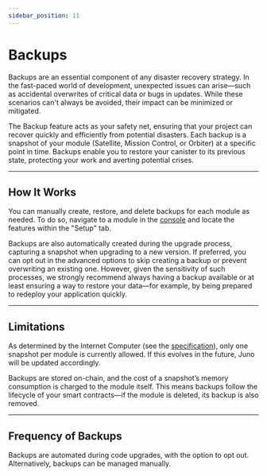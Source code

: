 ```yaml
---
sidebar_position: 11
---
```


# Backups

Backups are an essential component of any disaster recovery strategy. In the fast-paced world of development, unexpected issues can arise—such as accidental overwrites of critical data or bugs in updates. While these scenarios can't always be avoided, their impact can be minimized or mitigated.

The Backup feature acts as your safety net, ensuring that your project can recover quickly and efficiently from potential disasters. Each backup is a snapshot of your module (Satellite, Mission Control, or Orbiter) at a specific point in time. Backups enable you to restore your canister to its previous state, protecting your work and averting potential crises.

---

## How It Works

You can manually create, restore, and delete backups for each module as needed. To do so, navigate to a module in the [console] and locate the features within the "Setup" tab.

Backups are also automatically created during the upgrade process, capturing a snapshot when upgrading to a new version. If preferred, you can opt out in the advanced options to skip creating a backup or prevent overwriting an existing one. However, given the sensitivity of such processes, we strongly recommend always having a backup available or at least ensuring a way to restore your data—for example, by being prepared to redeploy your application quickly.

---

## Limitations

As determined by the Internet Computer (see the [specification](https://internetcomputer.org/docs/current/references/ic-interface-spec#ic-take_canister_snapshot)), only one snapshot per module is currently allowed. If this evolves in the future, Juno will be updated accordingly.

Backups are stored on-chain, and the cost of a snapshot’s memory consumption is charged to the module itself. This means backups follow the lifecycle of your smart contracts—if the module is deleted, its backup is also removed.

---

## Frequency of Backups

Backups are automated during code upgrades, with the option to opt out. Alternatively, backups can be managed manually.

[console]: ../terminology.md#console

